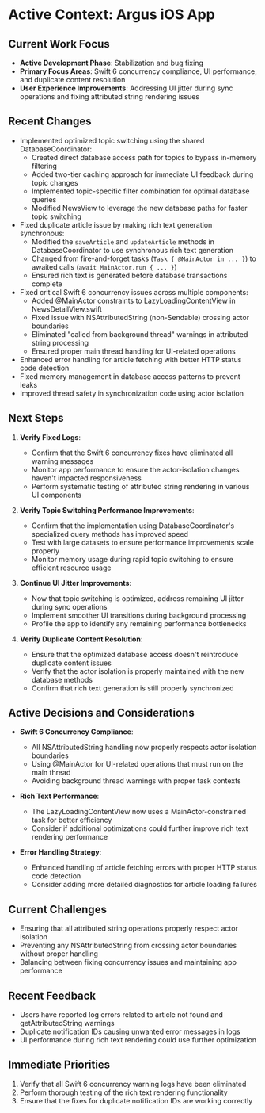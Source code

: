 # Active Context: Argus iOS App

## Current Work Focus
- **Active Development Phase**: Stabilization and bug fixing
- **Primary Focus Areas**: Swift 6 concurrency compliance, UI performance, and duplicate content resolution
- **User Experience Improvements**: Addressing UI jitter during sync operations and fixing attributed string rendering issues

## Recent Changes
- Implemented optimized topic switching using the shared DatabaseCoordinator:
  - Created direct database access path for topics to bypass in-memory filtering
  - Added two-tier caching approach for immediate UI feedback during topic changes
  - Implemented topic-specific filter combination for optimal database queries
  - Modified NewsView to leverage the new database paths for faster topic switching
- Fixed duplicate article issue by making rich text generation synchronous:
  - Modified the `saveArticle` and `updateArticle` methods in DatabaseCoordinator to use synchronous rich text generation
  - Changed from fire-and-forget tasks (`Task { @MainActor in ... }`) to awaited calls (`await MainActor.run { ... }`)
  - Ensured rich text is generated before database transactions complete
- Fixed critical Swift 6 concurrency issues across multiple components:
  - Added @MainActor constraints to LazyLoadingContentView in NewsDetailView.swift
  - Fixed issue with NSAttributedString (non-Sendable) crossing actor boundaries
  - Eliminated "called from background thread" warnings in attributed string processing
  - Ensured proper main thread handling for UI-related operations
- Enhanced error handling for article fetching with better HTTP status code detection
- Fixed memory management in database access patterns to prevent leaks
- Improved thread safety in synchronization code using actor isolation

## Next Steps
1. **Verify Fixed Logs**:
   - Confirm that the Swift 6 concurrency fixes have eliminated all warning messages
   - Monitor app performance to ensure the actor-isolation changes haven't impacted responsiveness
   - Perform systematic testing of attributed string rendering in various UI components

2. **Verify Topic Switching Performance Improvements**:
   - Confirm that the implementation using DatabaseCoordinator's specialized query methods has improved speed
   - Test with large datasets to ensure performance improvements scale properly
   - Monitor memory usage during rapid topic switching to ensure efficient resource usage

3. **Continue UI Jitter Improvements**:
   - Now that topic switching is optimized, address remaining UI jitter during sync operations
   - Implement smoother UI transitions during background processing
   - Profile the app to identify any remaining performance bottlenecks

4. **Verify Duplicate Content Resolution**:
   - Ensure that the optimized database access doesn't reintroduce duplicate content issues
   - Verify that the actor isolation is properly maintained with the new database methods
   - Confirm that rich text generation is still properly synchronized

## Active Decisions and Considerations
- **Swift 6 Concurrency Compliance**: 
  - All NSAttributedString handling now properly respects actor isolation boundaries
  - Using @MainActor for UI-related operations that must run on the main thread
  - Avoiding background thread warnings with proper task contexts

- **Rich Text Performance**: 
  - The LazyLoadingContentView now uses a MainActor-constrained task for better efficiency
  - Consider if additional optimizations could further improve rich text rendering performance

- **Error Handling Strategy**: 
  - Enhanced handling of article fetching errors with proper HTTP status code detection
  - Consider adding more detailed diagnostics for article loading failures

## Current Challenges
- Ensuring that all attributed string operations properly respect actor isolation
- Preventing any NSAttributedString from crossing actor boundaries without proper handling
- Balancing between fixing concurrency issues and maintaining app performance

## Recent Feedback
- Users have reported log errors related to article not found and getAttributedString warnings
- Duplicate notification IDs causing unwanted error messages in logs
- UI performance during rich text rendering could use further optimization

## Immediate Priorities
1. Verify that all Swift 6 concurrency warning logs have been eliminated
2. Perform thorough testing of the rich text rendering functionality
3. Ensure that the fixes for duplicate notification IDs are working correctly
